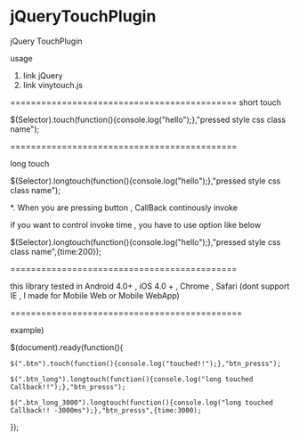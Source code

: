 jQueryTouchPlugin
=================

jQuery TouchPlugin

usage

1. link jQuery
2. link vinytouch.js

============================================
short touch

$(Selector).touch(function(){console.log("hello");},"pressed style css class name");

============================================

long touch 

$(Selector).longtouch(function(){console.log("hello");},"pressed style css class name");

*. When you are pressing button , CallBack continously invoke 

  if you want to control invoke time , you have to use option like below
  

$(Selector).longtouch(function(){console.log("hello");},"pressed style css class name",{time:200});

============================================


this library tested in Android 4.0+ , iOS 4.0 + , Chrome , Safari (dont support IE , I made for Mobile Web or Mobile WebApp)


=============================================

example)

$(document).ready(function(){

	$(".btn").touch(function(){console.log("touched!!");},"btn_presss");
	
	$(".btn_long").longtouch(function(){console.log("long touched Callback!!");},"btn_presss");
	
	$(".btn_long_3000").longtouch(function(){console.log("long touched Callback!! -3000ms");},"btn_presss",{time:3000);
	
});


